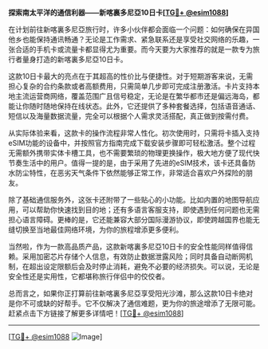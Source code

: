**探索南太平洋的通信利器——新喀裏多尼亞10日卡[[TG💪+ @esim1088](https://t.me/s/esim1088)]**

在计划前往新喀裏多尼亞旅行时，许多小伙伴都会面临一个问题：如何确保在异国他乡也能保持通讯畅通？无论是工作需求、紧急联系还是享受社交网络的乐趣，一张合适的手机卡或流量卡都显得尤为重要。而今天要为大家推荐的就是一款专为旅行者量身打造的新喀裏多尼亞10日卡。

这款10日卡最大的亮点在于其超高的性价比与便捷性。对于短期游客来说，无需担心复杂的合约条款或者高额费用，只需简单几步即可完成注册激活。卡片支持本地主流运营商网络，覆盖范围广且信号稳定，无论是在繁华都市还是偏远海岛，都能让你随时随地保持在线状态。此外，它还提供了多种套餐选择，包括语音通话、短信以及海量数据流量，完全可以根据个人需求灵活搭配，真正做到按需付费。

从实际体验来看，这款卡的操作流程非常人性化。初次使用时，只需将卡插入支持eSIM功能的设备中，并按照官方指南完成下载安装步骤即可轻松激活。整个过程无需额外携带实体卡槽工具，也不需要繁琐的物理更换操作，极大地方便了现代快节奏生活中的用户。值得一提的是，由于采用了先进的eSIM技术，该卡还具备防水防尘特性，在恶劣天气条件下依然能够正常工作，非常适合喜欢户外探险的朋友。

除了基础通信服务外，这张卡还附带了一些贴心的小功能。比如内置的地图导航应用，可以帮助你快速找到目的地；还有多语言客服支持，即使遇到任何问题也无需担心语言障碍。更棒的是，它还能兼容大部分国际漫游协议，即使跨越国界也能无缝切换至当地最佳网络环境，为你的旅程增添更多便利。

当然啦，作为一款高品质产品，这款新喀裏多尼亞10日卡的安全性能同样值得信赖。采用加密芯片存储个人信息，有效防止数据泄露风险；同时具备自动断网机制，在超出设定限额后会及时停止消耗，避免不必要的经济损失。可以说，无论是安全性还是实用性，它都堪称旅行伴侣中的佼佼者。

总而言之，如果你正打算前往新喀裏多尼亞享受阳光沙滩，那么这款10日卡绝对是你不可或缺的好帮手。它不仅解决了通信难题，更为你的旅途增添了无限可能。赶紧点击下方链接了解更多详情吧！[[TG💪+ @esim1088](https://t.me/s/esim1088)]

---

[[TG💪+ @esim1088](https://t.me/s/esim1088) ![Image](https://i.postimg.cc/4NQfJmqS/Snipaste-2025-05-13-00-14-12.png)]